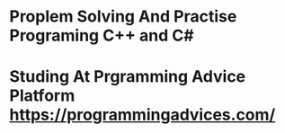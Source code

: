 # Proplem Solving And Practise Programing C++ and C#
# Studing At Prgramming Advice Platform https://programmingadvices.com/ 
